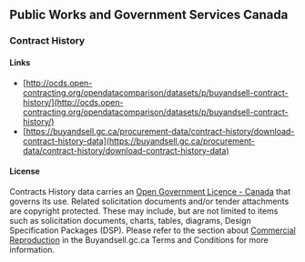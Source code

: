 ## Public Works and Government Services Canada

### Contract History

#### Links
* [http://ocds.open-contracting.org/opendatacomparison/datasets/p/buyandsell-contract-history/](http://ocds.open-contracting.org/opendatacomparison/datasets/p/buyandsell-contract-history/)
* [https://buyandsell.gc.ca/procurement-data/contract-history/download-contract-history-data](https://buyandsell.gc.ca/procurement-data/contract-history/download-contract-history-data)

#### License
Contracts History data carries an [Open Government Licence - Canada](http://data.gc.ca/eng/open-government-licence-canada) that governs its use. Related solicitation documents and/or tender attachments are copyright protected. These may include, but are not limited to items such as solicitation documents, charts, tables, diagrams, Design Specification Packages (DSP). Please refer to the section about [Commercial Reproduction](https://buyandsell.gc.ca/terms-and-conditions#ownership-and-use) in the Buyandsell.gc.ca Terms and Conditions for more information.
